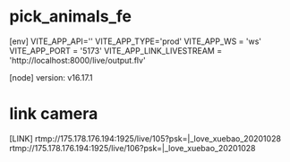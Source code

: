 # pick_animals_fe

[env]
VITE_APP_API=''
VITE_APP_TYPE='prod'
VITE_APP_WS = 'ws'
VITE_APP_PORT = '5173'
VITE_APP_LINK_LIVESTREAM = 'http://localhost:8000/live/output.flv'

[node]
version: v16.17.1

# link camera

[LINK]
rtmp://175.178.176.194:1925/live/105?psk=|\_love_xuebao_20201028
rtmp://175.178.176.194:1925/live/106?psk=|\_love_xuebao_20201028

